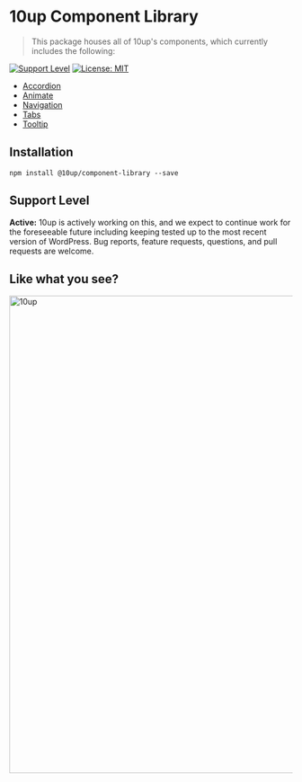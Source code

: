 # 10up Component Library

> This package houses all of 10up's components, which currently includes the following:

[![Support Level](https://img.shields.io/badge/support-active-green.svg)](#support-level) [![License: MIT](https://img.shields.io/badge/License-MIT-yellow.svg)](https://opensource.org/licenses/MIT)

* [Accordion](https://baseline.10up.com/component/accordion/)
* [Animate](https://baseline.10up.com/component/animate/)
* [Navigation](https://baseline.10up.com/component/responsive-navigation/)
* [Tabs](https://baseline.10up.com/component/tabs/)
* [Tooltip](https://baseline.10up.com/component/tooltips/)

## Installation

`npm install @10up/component-library --save`

## Support Level

**Active:** 10up is actively working on this, and we expect to continue work for the foreseeable future including keeping tested up to the most recent version of WordPress.  Bug reports, feature requests, questions, and pull requests are welcome.

## Like what you see?

<a href="http://10up.com/contact/"><img src="https://10updotcom-wpengine.s3.amazonaws.com/uploads/2016/10/10up-Github-Banner.png" width="850" alt="10up"></a>
